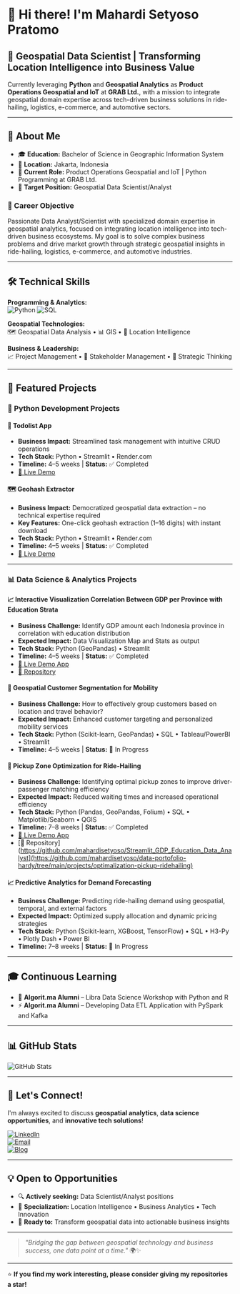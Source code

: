 # 👋 Hi there! I'm Mahardi Setyoso Pratomo

## 🎯 Geospatial Data Scientist | Transforming Location Intelligence into Business Value

Currently leveraging **Python** and **Geospatial Analytics** as **Product Operations Geospatial and IoT** at **GRAB Ltd.**, with a mission to integrate geospatial domain expertise across tech-driven business solutions in ride-hailing, logistics, e-commerce, and automotive sectors.

---

## 🚀 About Me

- 🎓 **Education:** Bachelor of Science in Geographic Information System  
- 📍 **Location:** Jakarta, Indonesia  
- 🏢 **Current Role:** Product Operations Geospatial and IoT | Python Programming at GRAB Ltd.  
- 🎯 **Target Position:** Geospatial Data Scientist/Analyst  

### 🎯 Career Objective

Passionate Data Analyst/Scientist with specialized domain expertise in geospatial analytics, focused on integrating location intelligence into tech-driven business ecosystems. My goal is to solve complex business problems and drive market growth through strategic geospatial insights in ride-hailing, logistics, e-commerce, and automotive industries.

---

## 🛠️ Technical Skills

**Programming & Analytics:**  
![Python](https://img.shields.io/badge/-Python-3776AB?style=flat-square&logo=python&logoColor=white) ![SQL](https://img.shields.io/badge/-SQL-4479A1?style=flat-square&logo=mysql&logoColor=white)

**Geospatial Technologies:**  
🗺️ Geospatial Data Analysis • 📊 GIS • 🎯 Location Intelligence

**Business & Leadership:**  
📈 Project Management • 🤝 Stakeholder Management • 🧠 Strategic Thinking

---

## 💼 Featured Projects

### 🐍 Python Development Projects

#### 📝 Todolist App
- **Business Impact:** Streamlined task management with intuitive CRUD operations  
- **Tech Stack:** Python • Streamlit • Render.com  
- **Timeline:** 4–5 weeks | **Status:** ✅ Completed  
- [🔗 Live Demo](https://apptodolistpbl-hardy-071224.streamlit.app)

#### 🗺️ Geohash Extractor
- **Business Impact:** Democratized geospatial data extraction – no technical expertise required  
- **Key Features:** One-click geohash extraction (1–16 digits) with instant download  
- **Tech Stack:** Python • Streamlit • Render.com  
- **Timeline:** 4–5 weeks | **Status:** ✅ Completed  
- [🔗 Live Demo](https://geohash-converter.streamlit.app)

---

### 📊 Data Science & Analytics Projects

#### 📈 Interactive Visualization Correlation Between GDP per Province with Education Strata
- **Business Challenge:** Identify GDP amount each Indonesia province in correlation with education distribution  
- **Expected Impact:** Data Visualization Map and Stats as output  
- **Tech Stack:** Python (GeoPandas) • Streamlit  
- **Timeline:** 4–5 weeks | **Status:** ✅ Completed  
- [🔗 Live Demo App](https://gdp-edu-id-data-portfolio.streamlit.app/)  
- [🔗 Repository](https://github.com/mahardisetyoso/Streamlit_GDP_Education_Data_Analyst)

#### 🎯 Geospatial Customer Segmentation for Mobility
- **Business Challenge:** How to effectively group customers based on location and travel behavior?  
- **Expected Impact:** Enhanced customer targeting and personalized mobility services  
- **Tech Stack:** Python (Scikit-learn, GeoPandas) • SQL • Tableau/PowerBI • Streamlit  
- **Timeline:** 4–5 weeks | **Status:** 🚧 In Progress

#### 🚗 Pickup Zone Optimization for Ride-Hailing
- **Business Challenge:** Identifying optimal pickup zones to improve driver-passenger matching efficiency  
- **Expected Impact:** Reduced waiting times and increased operational efficiency  
- **Tech Stack:** Python (Pandas, GeoPandas, Folium) • SQL • Matplotlib/Seaborn • QGIS  
- **Timeline:** 7–8 weeks | **Status:** ✅ Completed  
- [🔗 Live Demo App](https://ridehailingoptimizer.streamlit.app/)
- [🔗 Repository](https://github.com/mahardisetyoso/Streamlit_GDP_Education_Data_Analyst](https://github.com/mahardisetyoso/data-portofolio-hardy/tree/main/projects/optimalization-pickup-ridehailing)
#### 📈 Predictive Analytics for Demand Forecasting
- **Business Challenge:** Predicting ride-hailing demand using geospatial, temporal, and external factors  
- **Expected Impact:** Optimized supply allocation and dynamic pricing strategies  
- **Tech Stack:** Python (Scikit-learn, XGBoost, TensorFlow) • SQL • H3-Py • Plotly Dash • Power BI  
- **Timeline:** 7–8 weeks | **Status:** 🚧 In Progress

---

## 🎓 Continuous Learning

- 🔬 **Algorit.ma Alumni** – Libra Data Science Workshop with Python and R  
- ⚡ **Algorit.ma Alumni** – Developing Data ETL Application with PySpark and Kafka

---

## 📊 GitHub Stats

![GitHub Stats](https://github-readme-stats.vercel.app/api?username=mahardisetyoso&show_icons=true&theme=radical)

---

## 🤝 Let's Connect!

I'm always excited to discuss **geospatial analytics**, **data science opportunities**, and **innovative tech solutions**!

[![LinkedIn](https://img.shields.io/badge/LinkedIn-0077B5?style=for-the-badge&logo=linkedin&logoColor=white)](https://www.linkedin.com/in/mahardisetyoso/)  
[![Email](https://img.shields.io/badge/Email-D14836?style=for-the-badge&logo=gmail&logoColor=white)](mailto:mahardisetyoso@gmail.com)  
[![Blog](https://img.shields.io/badge/Blog-FF5722?style=for-the-badge&logo=streamlit&logoColor=white)](https://pekerjatechkomersial-streamlit.onrender.com/)

---

## 💡 Open to Opportunities

- 🔍 **Actively seeking:** Data Scientist/Analyst positions  
- 🚀 **Specialization:** Location Intelligence • Business Analytics • Tech Innovation  
- 🌟 **Ready to:** Transform geospatial data into actionable business insights

---

> *"Bridging the gap between geospatial technology and business success, one data point at a time."* 🌍✨

---

⭐ **If you find my work interesting, please consider giving my repositories a star!**

